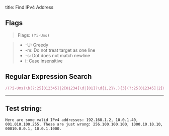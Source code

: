 title: Find IPv4 Address

## Flags

> Flags: `(?i-Ums)`

> * -U: Greedy
> * -m: Do not treat target as one line
> * -s: Dot does not match newline
> * i: Case insensitive

## Regular Expression Search

```ruby
/(?i-Ums)\b(?:25[012345]|2[01234]\d|[01]?\d{1,2}\.){3}(?:25[012345]|2[01234]\d|[01]?\d{1,2})\b/
```

---

## Test string:

```text
Here are some valid IPv4 addresses: 192.168.1.2, 10.0.1.40, 001.010.100.255. These are just wrong: 256.100.100.100, 1000.10.10.10, 00010.0.0.1, 10.0.1.1000.
```


